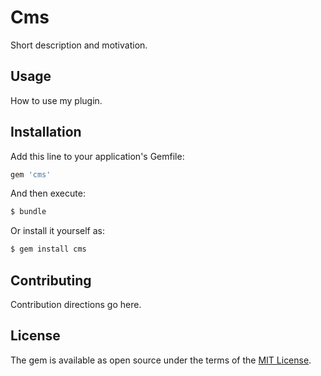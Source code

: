 # Cms
Short description and motivation.

## Usage
How to use my plugin.

## Installation
Add this line to your application's Gemfile:

```ruby
gem 'cms'
```

And then execute:
```bash
$ bundle
```

Or install it yourself as:
```bash
$ gem install cms
```

## Contributing
Contribution directions go here.

## License
The gem is available as open source under the terms of the [MIT License](https://opensource.org/licenses/MIT).
